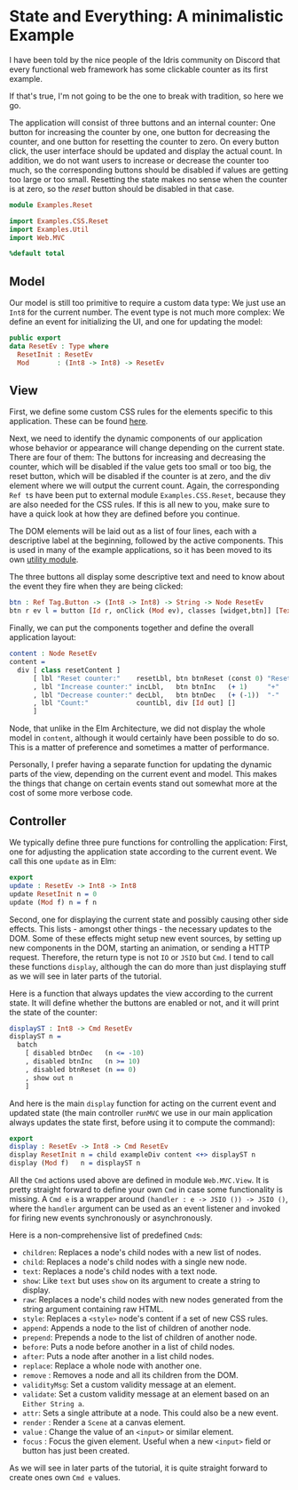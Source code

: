 # State and Everything: A minimalistic Example

I have been told by the nice people of the Idris community
on Discord that every functional web framework has some clickable
counter as its first example.

If that's true, I'm not going to be the one to break with
tradition, so here we go.

The application will consist of three buttons and an internal
counter: One button for increasing the counter by one, one button
for decreasing the counter, and one button for resetting the counter to
zero. On every button click, the user interface should be updated
and display the actual count. In addition, we do not want users
to increase or decrease the counter too much, so the corresponding
buttons should be disabled if values are getting too large or too small.
Resetting the state makes no sense when the counter is at zero,
so the *reset* button should be disabled in that case.


```idris
module Examples.Reset

import Examples.CSS.Reset
import Examples.Util
import Web.MVC

%default total
```

## Model

Our model is still too primitive to require a custom
data type: We just use an `Int8` for the current number.
The event type is not much more complex: We define an
event for initializing the UI, and one for updating
the model:

```idris
public export
data ResetEv : Type where
  ResetInit : ResetEv
  Mod       : (Int8 -> Int8) -> ResetEv
```

## View

First, we define some custom CSS rules for the
elements specific to this application. These can
be found [here](CSS/Reset.idr).

Next, we need to identify the dynamic components
of our application whose behavior or appearance will
change depending on the current state.
There are four of them: The buttons for increasing and decreasing
the counter, which will be disabled if the value gets too
small or too big, the reset button, which will be disabled
if the counter is at zero, and the div element where we will output
the current count. Again, the corresponding `Ref t`s
have been put to external module `Examples.CSS.Reset`, because they are
also needed for the CSS rules.
If this is all new to you, make sure to have a quick
look at how they are defined before you continue.

The DOM elements will be laid out as a list of
four lines, each with a descriptive label at the
beginning, followed by the active components.
This is used in many of the example applications,
so it has been moved to its own [utility module](Util.idr).

The three buttons all display some descriptive
text and need to know about the event they fire
when they are being clicked:

```idris
btn : Ref Tag.Button -> (Int8 -> Int8) -> String -> Node ResetEv
btn r ev l = button [Id r, onClick (Mod ev), classes [widget,btn]] [Text l]
```

Finally, we can put the components together and define
the overall application layout:

```idris
content : Node ResetEv
content =
  div [ class resetContent ]
      [ lbl "Reset counter:"    resetLbl, btn btnReset (const 0) "Reset"
      , lbl "Increase counter:" incLbl,   btn btnInc   (+ 1)     "+"
      , lbl "Decrease counter:" decLbl,   btn btnDec   (+ (-1))  "-"
      , lbl "Count:"            countLbl, div [Id out] []
      ]
```

Node, that unlike in the Elm Architecture, we did not display the
whole model in `content`, although it would certainly have been
possible to do so. This is a matter of preference and sometimes a
matter of performance.

Personally, I prefer having a separate function for updating
the dynamic parts of the view, depending on the current event
and model. This makes the things that change on certain events
stand out somewhat more at the cost of some more verbose code.

## Controller

We typically define three pure functions for controlling the
application: First, one for adjusting the application state
according to the current event. We call this one `update` as
in Elm:

```idris
export
update : ResetEv -> Int8 -> Int8
update ResetInit n = 0
update (Mod f) n = f n
```

Second, one for displaying the current state and possibly causing
other side effects. This lists - amongst other things - the necessary
updates to the DOM. Some of these effects might setup new event sources,
by setting up new components in the DOM, starting an animation, or sending
a HTTP request. Therefore, the return type is not `IO` or `JSIO` but
`Cmd`. I tend to call these functions `display`, although the can do
more than just displaying stuff as we will see in later parts of the
tutorial.

Here is a function that always updates the view according to
the current state. It will define whether the buttons are enabled or not,
and it will print the state of the counter:

```idris
displayST : Int8 -> Cmd ResetEv
displayST n =
  batch
    [ disabled btnDec   (n <= -10)
    , disabled btnInc   (n >= 10)
    , disabled btnReset (n == 0)
    , show out n
    ]
```

And here is the main `display` function for acting on the
current event and updated state (the main controller `runMVC`
we use in our main application always updates the state first,
before using it to compute the command):

```idris
export
display : ResetEv -> Int8 -> Cmd ResetEv
display ResetInit n = child exampleDiv content <+> displayST n
display (Mod f)   n = displayST n
```

All the `Cmd` actions used above are defined in module
`Web.MVC.View`. It is pretty straight forward to define your
own `Cmd` in case some functionality is missing.
A `Cmd e` is a wrapper around `(handler : e -> JSIO ()) -> JSIO ()`, where
the `handler` argument can be used as an event listener and invoked
for firing new events synchronously or asynchronously.

Here is a non-comprehensive list of predefined `Cmd`s:

* `children`: Replaces a node's child nodes with a new list of nodes.
* `child`: Replaces a node's child nodes with a single new node.
* `text`: Replaces a node's child nodes with a text node.
* `show`: Like `text` but uses `show` on its argument to create a string
  to display.
* `raw`: Replaces a node's child nodes with new nodes generated from the
  string argument containing raw HTML.
* `style`: Replaces a `<style>` node's content if a set of new CSS rules.
* `append`: Appends a node to the list of children of another node.
* `prepend`: Prepends a node to the list of children of another node.
* `before`: Puts a node before another in a list of child nodes.
* `after`: Puts a node after another in a list child nodes.
* `replace`: Replace a whole node with another one.
* `remove` : Removes a node and all its children from the DOM.
* `validityMsg`: Set a custom validity message at an element.
* `validate`: Set a custom validity message at an element based
  on an `Either String a`.
* `attr`: Sets a single attribute at a node. This could also be a new
  event.
* `render` : Render a `Scene` at a canvas element.
* `value` : Change the value of an `<input>` or similar element.
* `focus` : Focus the given element. Useful when a new `<input>` field
  or button has just been created.

As we will see in later parts of the tutorial, it is quite straight forward
to create ones own `Cmd e` values.

<!-- vi: filetype=idris2:syntax=markdown
-->
